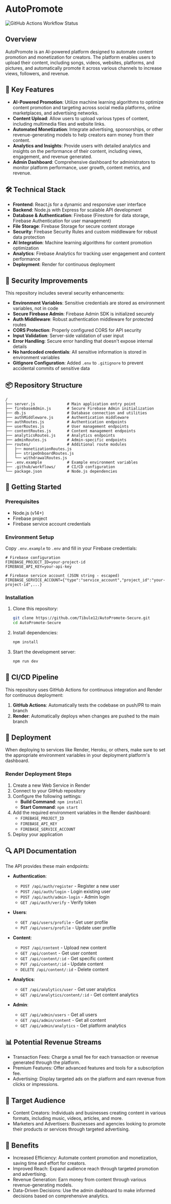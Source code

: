 # AutoPromote

![GitHub Actions Workflow Status](https://github.com/Tibule12/AutoPromote-Secure/actions/workflows/main.yml/badge.svg)

## Overview
AutoPromote is an AI-powered platform designed to automate content promotion and monetization for creators. The platform enables users to upload their content, including songs, videos, websites, platforms, and pictures, and automatically promote it across various channels to increase views, followers, and revenue.

## 🚀 Key Features
- **AI-Powered Promotion**: Utilize machine learning algorithms to optimize content promotion and targeting across social media platforms, online marketplaces, and advertising networks.
- **Content Upload**: Allow users to upload various types of content, including multimedia files and website links.
- **Automated Monetization**: Integrate advertising, sponsorships, or other revenue-generating models to help creators earn money from their content.
- **Analytics and Insights**: Provide users with detailed analytics and insights on the performance of their content, including views, engagement, and revenue generated.
- **Admin Dashboard**: Comprehensive dashboard for administrators to monitor platform performance, user growth, content metrics, and revenue.

## 🛠️ Technical Stack
- **Frontend**: React.js for a dynamic and responsive user interface
- **Backend**: Node.js with Express for scalable API development
- **Database & Authentication**: Firebase (Firestore for data storage, Firebase Authentication for user management)
- **File Storage**: Firebase Storage for secure content storage
- **Security**: Firebase Security Rules and custom middleware for robust data protection
- **AI Integration**: Machine learning algorithms for content promotion optimization
- **Analytics**: Firebase Analytics for tracking user engagement and content performance
- **Deployment**: Render for continuous deployment

## 🔐 Security Improvements
This repository includes several security enhancements:

- **Environment Variables**: Sensitive credentials are stored as environment variables, not in code
- **Secure Firebase Admin**: Firebase Admin SDK is initialized securely
- **Auth Middleware**: Robust authentication middleware for protected routes
- **CORS Protection**: Properly configured CORS for API security
- **Input Validation**: Server-side validation of user input
- **Error Handling**: Secure error handling that doesn't expose internal details
- **No hardcoded credentials**: All sensitive information is stored in environment variables
- **GitIgnore Configuration**: Added `.env` to `.gitignore` to prevent accidental commits of sensitive data

## 📦 Repository Structure
```
/
├── server.js              # Main application entry point
├── firebaseAdmin.js       # Secure Firebase Admin initialization
├── db.js                  # Database connection and utilities
├── authMiddleware.js      # Authentication middleware
├── authRoutes.js          # Authentication endpoints
├── userRoutes.js          # User management endpoints
├── contentRoutes.js       # Content management endpoints
├── analyticsRoutes.js     # Analytics endpoints
├── adminRoutes.js         # Admin-specific endpoints
├── routes/                # Additional route modules
│   ├── monetizationRoutes.js
│   ├── stripeOnboardRoutes.js
│   └── withdrawalRoutes.js
├── .env.example           # Example environment variables
├── .github/workflows/     # CI/CD configuration
└── package.json           # Node.js dependencies
```

## 🚀 Getting Started

### Prerequisites
- Node.js (v14+)
- Firebase project
- Firebase service account credentials

### Environment Setup
Copy `.env.example` to `.env` and fill in your Firebase credentials:

```
# Firebase configuration
FIREBASE_PROJECT_ID=your-project-id
FIREBASE_API_KEY=your-api-key

# Firebase service account (JSON string - escaped)
FIREBASE_SERVICE_ACCOUNT={"type":"service_account","project_id":"your-project-id",...}
```

### Installation
1. Clone this repository:
   ```bash
   git clone https://github.com/Tibule12/AutoPromote-Secure.git
   cd AutoPromote-Secure
   ```

2. Install dependencies:
   ```bash
   npm install
   ```

3. Start the development server:
   ```bash
   npm run dev
   ```

## 🔄 CI/CD Pipeline
This repository uses GitHub Actions for continuous integration and Render for continuous deployment:

1. **GitHub Actions**: Automatically tests the codebase on push/PR to main branch
2. **Render**: Automatically deploys when changes are pushed to the main branch

## 📝 Deployment

When deploying to services like Render, Heroku, or others, make sure to set the appropriate environment variables in your deployment platform's dashboard.

### Render Deployment Steps
1. Create a new Web Service in Render
2. Connect to your GitHub repository
3. Configure the following settings:
   - **Build Command**: `npm install`
   - **Start Command**: `npm start`
4. Add the required environment variables in the Render dashboard:
   - `FIREBASE_PROJECT_ID`
   - `FIREBASE_API_KEY`
   - `FIREBASE_SERVICE_ACCOUNT`
5. Deploy your application

## 🔍 API Documentation
The API provides these main endpoints:

- **Authentication**:
  - `POST /api/auth/register` - Register a new user
  - `POST /api/auth/login` - Login existing user
  - `POST /api/auth/admin-login` - Admin login
  - `GET /api/auth/verify` - Verify token

- **Users**:
  - `GET /api/users/profile` - Get user profile
  - `PUT /api/users/profile` - Update user profile

- **Content**:
  - `POST /api/content` - Upload new content
  - `GET /api/content` - Get user content
  - `GET /api/content/:id` - Get specific content
  - `PUT /api/content/:id` - Update content
  - `DELETE /api/content/:id` - Delete content

- **Analytics**:
  - `GET /api/analytics/user` - Get user analytics
  - `GET /api/analytics/content/:id` - Get content analytics

- **Admin**:
  - `GET /api/admin/users` - Get all users
  - `GET /api/admin/content` - Get all content
  - `GET /api/admin/analytics` - Get platform analytics

## 📊 Potential Revenue Streams
- Transaction Fees: Charge a small fee for each transaction or revenue generated through the platform.
- Premium Features: Offer advanced features and tools for a subscription fee.
- Advertising: Display targeted ads on the platform and earn revenue from clicks or impressions.

## 👥 Target Audience
- Content Creators: Individuals and businesses creating content in various formats, including music, videos, articles, and more.
- Marketers and Advertisers: Businesses and agencies looking to promote their products or services through targeted advertising.

## 🌟 Benefits
- Increased Efficiency: Automate content promotion and monetization, saving time and effort for creators.
- Improved Reach: Expand audience reach through targeted promotion and advertising.
- Revenue Generation: Earn money from content through various revenue-generating models.
- Data-Driven Decisions: Use the admin dashboard to make informed decisions based on comprehensive analytics.
